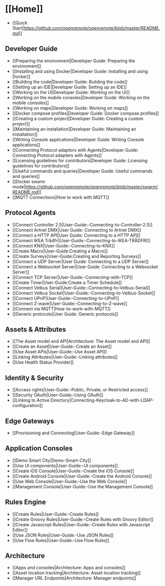 # [[Home]]

* [[Quick Start|https://github.com/openremote/openremote/blob/master/README.md]]

## Developer Guide

* [[Preparing the environment|Developer Guide: Preparing the environment]]
* [[Installing and using Docker|Developer Guide: Installing and using Docker]]
* [[Building the code|Developer Guide: Building the code]]
* [[Setting up an IDE|Developer Guide: Setting up an IDE]]
* [[Working on the UI|Developer Guide: Working on the UI]]
* [[Working on the mobile consoles|Developer Guide: Working on the mobile consoles]]
* [[Working on maps|Developer Guide: Working on maps]]
* [[Docker compose profiles|Developer Guide: Docker compose profiles]]
* [[Creating a custom project|Developer Guide: Creating a custom project]]
* [[Maintaining an installation|Developer Guide: Maintaining an installation]]
* [[Writing Console applications|Developer Guide: Writing Console applications]]
* [[Connecting Protocol adaptors with Agents|Developer Guide: Connecting Protocol adapters with Agents]]
* [[Licensing guidelines for contributors|Developer Guide: Licensing guidelines for contributors]]
* [[Useful commands and queries|Developer Guide: Useful commands and queries]]
* [[Docker swarm mode|https://github.com/openremote/openremote/blob/master/swarm/README.md]]
* [[MQTT Connections|How to work with MQTT]]

## Protocol Agents

* [[Connect Controller 2.5|User-Guide:-Connecting-to-Controller-2.5]]
* [[Connect Artnet DMX|User Guide: Connecting to Artnet DMX]]
* [[Connect a HTTP API|User Guide: Connecting to a HTTP API]]
* [[Connect IKEA Trådfri|User-Guide:-Connecting-to-IKEA-TRÅDFRI]]
* [[Connect KNX|User-Guide:-Connecting-to-KNX]]
* [[Create Macro|User-Guide:Creating a Macro]]
* [[Create Surveys|User-Guide:Creating and Reporting Surveys]]
* [[Connect a UDP Server|User Guide: Connecting to a UDP Server]]
* [[Connect a Websocket Server|User Guide: Connecting to a Websocket Server]]
* [[Connect TCP Server|User-Guide:-Connecting-with-TCP]]
* [[Create Timer|User-Guide:Create a Timer Schedule]]
* [[Connect Velbus Serial|User-Guide:-Connecting-to-Velbus-Serial]]
* [[Connect Velbus Socket|User-Guide:-Connecting-to-Velbus-Socket]]
* [[Connect UPnP|User-Guide:-Connecting-to-UPnP]]
* [[Connect Z-wave|User-Guide:-Connecting-to-Z-wave]]
* [[Connect via MQTT|How-to-work-with-MQTT]]
* [[Generic protocols|User Guide: Generic protocols]]

## Assets & Attributes

* [[The Asset model and API|Architecture: The Asset model and API]]
* [[Create an Asset|User-Guide:-Create an Asset]]
* [[Use Asset APIs|User-Guide:-Use Asset API]]
* [[Linking Attributes|User-Guide:-Linking attributes]]
* [[Use Health Status Provider]]

## Identity & Security

* [[Access rights|User-Guide:-Public, Private, or Restricted access]]
* [[Security OAuth|User-Guide:-Using OAuth]]
* [[Linking to Active Directory|Connecting-Keycloak-to-AD-with-LDAP-configuration]]

## Edge Gateways

* [[Provisioning and Connecting|User-Guide:-Edge Gateway]]

## Application Consoles

* [[Demo Smart City|Demo-Smart-City]]
* [[Use UI components|User-Guide:-UI components]]
* [[Create iOS Console|User-Guide:-Create the iOS Console]]
* [[Create Android Console|User-Guide:-Create the Android Console]]
* [[Use Web Console|User-Guide:-Use the Web Console]]
* [[Management Console|User-Guide:-Use the Management Console]]

## Rules Engine

* [[Create Rules|User-Guide:-Create Rules]]
* [[Create Groovy Rules|User-Guide:-Create Rules with Groovy Editor]]
* [[Create Javascript Rules|User-Guide:-Create Rules with Javascript Editor]]
* [[Use JSON Rules|User-Guide:-Use JSON Rules]]
* [[Use Flow Rules|User-Guide:-Use Flow Rules]]

## Architecture

* [[Apps and consoles|Architecture: Apps and consoles]]
* [[Asset location tracking|Architecture: Asset location tracking]]
* [[Manager URL Endpoints|Architecture: Manager endpoints]]